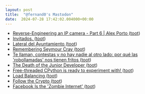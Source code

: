 ```yaml
---
layout: post
title:  "@fernand0's Mastodon"
date:  2024-07-28 17:42:02.004000+00:00
---
```

*  [Reverse-Engineering an IP camera - Part 6 \| Alex Porto ](https://dalpix.com/reverse-engineering-ip-camera-part-) ([toot](https://mastodon.social/@fernand0/112865346978063770))
*  [Invitados. ](https://avecesunafoto.wordpress.com/2024/07/28/invitados) ([toot](https://mastodon.social/@fernand0/112865341711245180))
*  [Lateral del Ayuntamiento ](https://www.flickr.com/photos/fernand0/53860747449) ([toot](https://mastodon.social/@fernand0/112865214453504890))
*  [Remembering Seymour Cray ](https://hackaday.com/2024/07/16/remembering-seymour-cray) ([toot](https://mastodon.social/@fernand0/112864883350579087))
*  [Te llaman, contestas y no hay nadie al otro lado: por qué las 'robollamadas' nos tienen fritos ](https://www.genbeta.com/seguridad/te-llaman-contestas-no-hay-nadie-al-otro-lado-que-robollamadas-nos-tienen-frito) ([toot](https://mastodon.social/@fernand0/112864548606380513))
*  [The Death of the Junior Developer ](https://sourcegraph.com/blog/the-death-of-the-junior-develope) ([toot](https://mastodon.social/@fernand0/112864289450392590))
*  [Free-threaded CPython is ready to experiment with! ](https://labs.quansight.org/blog/free-threaded-python-rollou) ([toot](https://mastodon.social/@fernand0/112864093335950619))
*  [Load Balancing ](https://samwho.dev/load-balancing) ([toot](https://mastodon.social/@fernand0/112863832345158846))
*  [Follow the Crypto ](https://www.followthecrypto.org) ([toot](https://mastodon.social/@fernand0/112863587260914727))
*  [Facebook Is the 'Zombie Internet' ](https://www.404media.co/email/24eb6cea-6fa6-4b98-a2d2-8c4ba33d6c04) ([toot](https://mastodon.social/@fernand0/112863398455797855))
